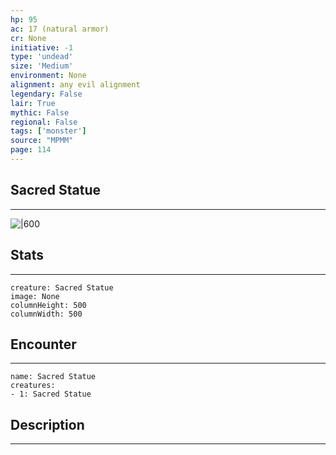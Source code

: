 ```yaml
---
hp: 95
ac: 17 (natural armor)
cr: None
initiative: -1
type: 'undead'    
size: 'Medium'
environment: None
alignment: any evil alignment
legendary: False
lair: True
mythic: False
regional: False
tags: ['monster']
source: "MPMM"
page: 114
---
```


## Sacred Statue
---

![|600](D:/Program%20Files/5e.tools/img/bestiary/MPMM/Sacred%20Statue.webp)

## Stats
---

```statblock
creature: Sacred Statue
image: None
columnHeight: 500
columnWidth: 500
```

## Encounter
---

```encounter-table
name: Sacred Statue
creatures:
- 1: Sacred Statue
```

## Description
---




